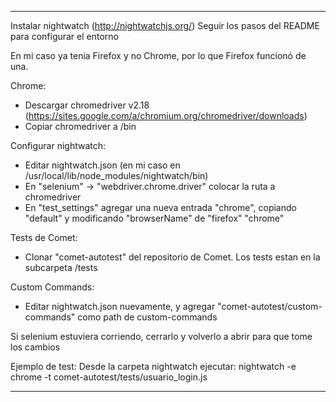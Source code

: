 ***********************************************************

Instalar nightwatch (http://nightwatchjs.org/)
Seguir los pasos del README para configurar el entorno

En mi caso ya tenia Firefox y no Chrome, por lo que Firefox funcionó de una.

Chrome:
- Descargar chromedriver v2.18 (https://sites.google.com/a/chromium.org/chromedriver/downloads)
- Copiar chromedriver a /bin

Configurar nightwatch:
- Editar nightwatch.json (en mi caso en /usr/local/lib/node_modules/nightwatch/bin)
- En "selenium" -> "webdriver.chrome.driver" colocar la ruta a chromedriver
- En "test_settings" agregar una nueva entrada "chrome", copiando "default" y
modificando "browserName" de "firefox" "chrome"

Tests de Comet:
- Clonar "comet-autotest" del repositorio de Comet.
Los tests estan en la subcarpeta /tests

Custom Commands:
- Editar nightwatch.json nuevamente, y agregar "comet-autotest/custom-commands" como path de custom-commands

Si selenium estuviera corriendo, cerrarlo y volverlo a abrir para que tome los cambios

Ejemplo de test:
Desde la carpeta nightwatch ejecutar: nightwatch -e chrome -t comet-autotest/tests/usuario_login.js


***********************************************************
